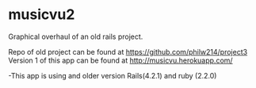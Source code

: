 # musicvu2
Graphical overhaul of an old rails project.


Repo of old project can be found at https://github.com/philw214/project3
Version 1 of this app can be found at http://musicvu.herokuapp.com/

-This app is using and older version Rails(4.2.1) and ruby (2.2.0)
